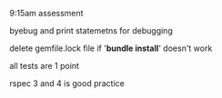 9:15am assessment

byebug and print statemetns for debugging

delete gemfile.lock file if '**bundle install**' doesn't work

all tests are 1 point

rspec 3 and 4 is good practice